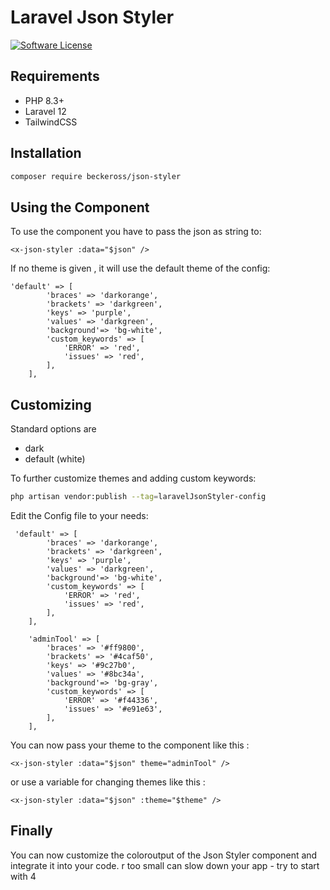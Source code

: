 # Laravel Json Styler
[![Software License](https://img.shields.io/badge/license-MIT-brightgreen.svg?style=flat-square)](LICENSE)

## Requirements
- PHP 8.3+
- Laravel 12
- TailwindCSS

## Installation

```sh
composer require beckeross/json-styler
```

## Using the Component
To use the component you have to pass the json as string to:  
```
<x-json-styler :data="$json" />
```

If no theme is given , it will use the default theme of the config:

```
'default' => [
        'braces' => 'darkorange',
        'brackets' => 'darkgreen',
        'keys' => 'purple',
        'values' => 'darkgreen',
        'background'=> 'bg-white',
        'custom_keywords' => [
            'ERROR' => 'red',
            'issues' => 'red',
        ],
    ],
```

## Customizing

Standard options are 
- dark
- default (white)


To further customize themes and adding custom keywords:
```sh
php artisan vendor:publish --tag=laravelJsonStyler-config
```

Edit the Config file to your needs:
```
 'default' => [
        'braces' => 'darkorange',
        'brackets' => 'darkgreen',
        'keys' => 'purple',
        'values' => 'darkgreen',
        'background'=> 'bg-white',
        'custom_keywords' => [
            'ERROR' => 'red',
            'issues' => 'red',
        ],
    ],

    'adminTool' => [
        'braces' => '#ff9800',
        'brackets' => '#4caf50',
        'keys' => '#9c27b0',
        'values' => '#8bc34a',
        'background'=> 'bg-gray',
        'custom_keywords' => [
            'ERROR' => '#f44336',
            'issues' => '#e91e63',
        ],
    ],
```

You can now pass your theme to the component like this : 

```
<x-json-styler :data="$json" theme="adminTool" />
```
or use a variable for changing themes like this : 

```
<x-json-styler :data="$json" :theme="$theme" />
```
## Finally
You can now customize the coloroutput of the Json Styler component and integrate it into your code.
r too small can slow down your app - try to start with 4